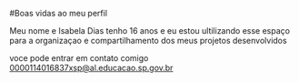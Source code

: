 #Boas vidas ao meu perfil

Meu nome e Isabela Dias
tenho 16 anos
e eu estou ultilizando esse espaço para a organizaçao e compartilhamento dos meus projetos desenvolvidos

voce pode entrar em contato comigo
0000114016837xsp@al.educacao.sp.gov.br
